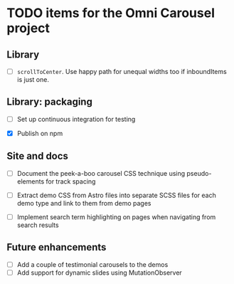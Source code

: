 
TODO items for the Omni Carousel project
================================================================================


Library
----------------------------------------

-   [ ] `scrollToCenter`. Use happy path for unequal widths too if inboundItems is just one.


Library: packaging
----------------------------------------

-   [ ] Set up continuous integration for testing

-   [x] Publish on npm


Site and docs
----------------------------------------

-   [ ] Document the peek-a-boo carousel CSS technique using pseudo-elements for track spacing
-   [ ] Extract demo CSS from Astro files into separate SCSS files for each demo type and link to them from demo pages
-   [ ] Implement search term highlighting on pages when navigating from search results


Future enhancements
----------------------------------------

-   [ ] Add a couple of testimonial carousels to the demos
-   [ ] Add support for dynamic slides using MutationObserver
